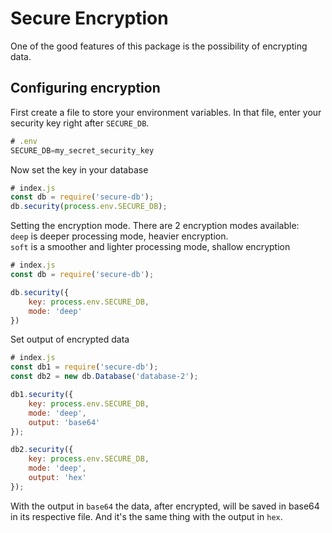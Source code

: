 # Secure Encryption
One of the good features of this package is the possibility of encrypting data.

## Configuring encryption

First create a file to store your environment variables.
In that file, enter your security key right after `SECURE_DB`.

```js
# .env
SECURE_DB=my_secret_security_key
```

Now set the key in your database

```js
# index.js
const db = require('secure-db');
db.security(process.env.SECURE_DB);
```

Setting the encryption mode. There are 2 encryption modes available:<br>
`deep` is deeper processing mode, heavier encryption.<br>
`soft` is a smoother and lighter processing mode, shallow encryption
```js
# index.js
const db = require('secure-db');

db.security({
    key: process.env.SECURE_DB,
    mode: 'deep'
})

```

Set output of encrypted data
```js
# index.js
const db1 = require('secure-db');
const db2 = new db.Database('database-2');

db1.security({
    key: process.env.SECURE_DB,
    mode: 'deep',
    output: 'base64'
});

db2.security({
    key: process.env.SECURE_DB,
    mode: 'deep',
    output: 'hex'
});
```

With the output in `base64` the data, after encrypted, will be saved in base64 in its respective file. And it's the same thing with the output in `hex`.